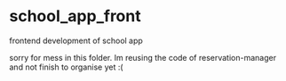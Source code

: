 # school_app_front
frontend development of school app

sorry for mess in this folder.
Im reusing the code of reservation-manager and not finish to organise yet :(
